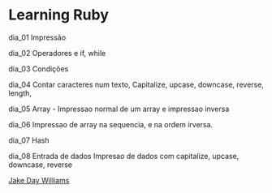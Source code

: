 # Learning Ruby 
dia_01
    Impressão
    
dia_02
    Operadores e if, while
    
    
dia_03
    Condições

dia_04
    Contar caracteres num texto, Capitalize, upcase, downcase, reverse, length, 
    
dia_05
    Array - Impressao normal de um array e impressao inversa

dia_06
    Impressao de array na sequencia, e na ordem irversa.

dia_07
    Hash

dia_08
    Entrada de dados
    Impresao de dados com capitalize, upcase, downcase, reverse
    
    
[Jake Day Williams](https://www.youtube.com/playlist?list=PLMK2xMz5H5Zv8eC8b4K6tMaE1-Z9FgSOp)
